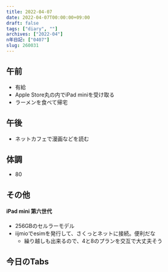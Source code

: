 ```yaml
---
title: 2022-04-07
date: 2022-04-07T00:00:00+09:00
draft: false
tags: ["diary", ""]
archives: ["2022-04"]
n年日記: ["0407"]
slug: 260031
---
```

## 午前
- 有給
- Apple Store丸の内でiPad miniを受け取る
- ラーメンを食べて帰宅
## 午後
- ネットカフェで漫画などを読む
## 体調
- 80
## その他
#### iPad mini 第六世代
- 256GBのセルラーモデル
- iijmioでesimを発行して、さくっとネットに接続。便利だな
  - 繰り越しも出来るので、4と8のプランを交互で大丈夫そう
## 今日のTabs